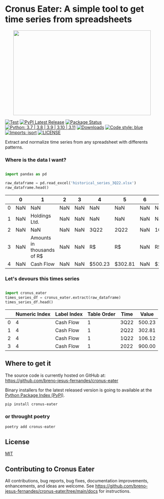 # Cronus Eater: A simple tool to get time series from spreadsheets

<div align="center">
  <img width="450" height="278" src="https://raw.githubusercontent.com/breno-jesus-fernandes/cronus-eater/main/docs/img/cronus-eater-logo.png"><br>
</div>

[![Test](https://github.com/breno-jesus-fernandes/cronus-eater/actions/workflows/test.yaml/badge.svg)](https://github.com/breno-jesus-fernandes/cronus-eater/actions/workflows/test.yaml)
[![PyPI Latest Release](https://img.shields.io/pypi/v/cronus-eater.svg)](https://pypi.org/project/cronus-eater/)
[![Package Status](https://img.shields.io/pypi/status/cronus-eater.svg)](https://pypi.org/project/cronus-eater/)
[![Python: 3.7 | 3.8 | 3.9 | 3.10 | 3.11](https://img.shields.io/badge/Python-3.7%20%7C%203.8%20%7C%203.9%20%7C%203.10%20%7C%203.11-blue.svg)](https://pypi.org/project/cronus-eater/)
[![Downloads](https://static.pepy.tech/badge/cronus-eater)](https://pepy.tech/project/cronus-eater)
[![Code style: blue](https://img.shields.io/badge/code%20style-blue-blue.svg)](https://github.com/grantjenks/blue)
[![Imports: isort](https://img.shields.io/badge/%20imports-isort-%231674b1?style=flat&labelColor=ef8336)](https://pycqa.github.io/isort/) 
[![LICENSE](https://img.shields.io/badge/license-MIT-green.svg)](https://github.com/breno-jesus-fernandes/cronus-eater/blob/main/LICENSE)

Extract and normalize time series from any spreadsheet with differents patterns.


### Where is the data I want?

```python

import pandas as pd

raw_dataframe = pd.read_excel('historical_series_3Q22.xlsx')
raw_dataframe.head()

```

|     |  0  |              1              |  2  |  3  |    4     |     5    |    6    |    7     |    8      |  9  |
| --- | --- | --------------------------- | --- | --- | -------  | -------  | ------  | -------  | -------   | ----|
| 0   | NaN | NaN                         | NaN | NaN |   NaN    |   NaN    |   NaN   |    NaN   |    NaN    | NaN |
| 1   | NaN | Holdings Ltd.               | NaN | NaN |   NaN    |   NaN    |   NaN   |    NaN   |    NaN    | NaN |
| 2   | NaN | NaN                         | NaN | NaN |   3Q22   |   2Q22   |   NaN   |   1Q22   |   2022    | NaN |
| 3   | NaN | Amounts in thousands of R$  | NaN | NaN |   R$     |   R$     |   NaN   |    R$    |    R$     | NaN |
| 4   | NaN | Cash Flow                   | NaN | NaN | $500.23  | $302.81  |   NaN   | $106.12  |  $900.00  | NaN |

### Let's devours this times series  

```python

import cronus_eater
times_series_df = cronus_eater.extract(raw_dataframe)
times_series_df.head()

```


|     | Numeric Index | Label Index | Table Order | Time | Value   |
| --- | ------------- | ---------   | ----------- | ---- | ------- |
| 0   |  4            | Cash Flow   | 1           | 3Q22 | 500.23  |
| 1   |  4            | Cash Flow   | 1           | 2Q22 | 302.81  |
| 2   |  4            | Cash Flow   | 1           | 1Q22 | 106.12  |
| 3   |  4            | Cash Flow   | 1           | 2022 | 900.00  |


## Where to get it

The source code is currently hosted on GitHub at: <https://github.com/breno-jesus-fernandes/cronus-eater>

Binary installers for the latest released version is going to available at the [Python Package Index (PyPI)](https://pypi.org/project/cronus-eater).


```sh
pip install cronus-eater
```
### or throught poetry

```sh
poetry add cronus-eater
```

## License

[MIT](https://github.com/breno-jesus-fernandes/cronus-eater/blob/main/LICENSE)

## Contributing to Cronus Eater
All contributions, bug reports, bug fixes, documentation improvements, enhancements, and ideas are welcome. See https://github.com/breno-jesus-fernandes/cronus-eater/tree/main/docs for instructions.



 